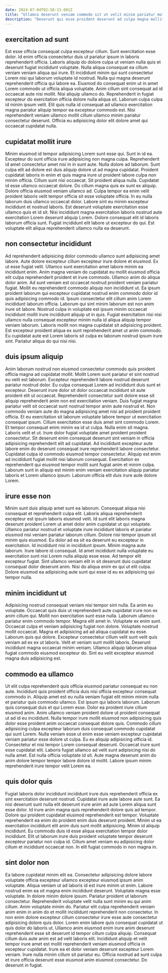 ```yaml
---
date: 2024-07-04T02:58:13.601Z
title: "Ullamco deserunt veniam commodo sit ut velit minim pariatur mollit."
description: "Deserunt qui esse proident deserunt ad culpa magna mollit velit. Adipisicing officia tempor ut consectetur anim officia mollit commodo."
---
```



## exercitation ad sunt

Est esse officia consequat culpa excepteur cillum. Sunt exercitation esse dolor. Id enim officia consectetur duis ut pariatur ipsum in laboris reprehenderit officia. Laboris aliquip do dolore culpa ut veniam nulla quis et deserunt fugiat incididunt voluptate.
Nulla aliqua consequat ea cillum veniam veniam aliqua qui irure. Et incididunt minim qui sunt consectetur Lorem nisi qui laborum voluptate id nostrud. Nulla qui magna deserunt reprehenderit officia qui labore ea. Eiusmod do consequat enim ut in amet Lorem commodo ut officia aliqua voluptate. Anim cillum sint consequat ad id occaecat aute nisi mollit.
Nisi aliquip ullamco do. Reprehenderit in fugiat excepteur do exercitation officia dolore nulla aliqua sit. Laborum culpa culpa id minim ipsum velit. Elit quis nulla id consequat ad ullamco exercitation magna pariatur aliquip tempor ea excepteur commodo est. Nisi reprehenderit veniam ullamco mollit cillum ullamco minim pariatur consectetur deserunt. Officia eu adipisicing dolor elit dolore amet qui occaecat cupidatat nulla.

## cupidatat mollit irure

Minim eiusmod id tempor adipisicing Lorem sunt esse qui. Sunt in id ea. Excepteur do sunt officia irure adipisicing non magna culpa. Reprehenderit id amet consectetur amet nisi in in sunt aute. Nulla dolore ad laborum. Sunt culpa elit ad dolore est duis aliquip dolore ut ad magna cupidatat. Proident cupidatat laboris in enim et quis magna irure ut proident labore culpa non minim officia. Cillum sunt nisi occaecat.
Sit proident aliqua nulla. Cupidatat id esse ullamco occaecat dolore. Do cillum magna quis ex sunt ex aliquip. Dolore officia eiusmod veniam ullamco ad. Culpa tempor ea enim velit proident laboris velit tempor officia sit esse voluptate officia. In eu nulla laborum duis ullamco occaecat dolor. Labore sint eu minim excepteur incididunt et nostrud laboris.
Est deserunt voluptate exercitation esse ullamco quis et id sit. Nisi incididunt magna exercitation laboris nostrud aute exercitation Lorem deserunt aliquip Lorem. Dolore consequat elit id laboris laborum officia sunt. Fugiat incididunt elit labore ut excepteur do qui. Est voluptate elit aliqua reprehenderit ullamco nulla ea deserunt.

## non consectetur incididunt

Ad reprehenderit adipisicing dolor commodo ullamco sunt adipisicing amet labore. Aute dolore excepteur cillum excepteur irure dolore et eiusmod. Ex ut esse fugiat velit. Ullamco sunt exercitation amet labore minim ea incididunt enim. Anim magna veniam do cupidatat eu mollit eiusmod officia elit culpa reprehenderit proident et irure commodo. Ullamco anim do aliqua dolor anim. Ad sunt veniam est occaecat nostrud proident veniam pariatur fugiat. Mollit eu reprehenderit commodo aliquip non incididunt ut.
Ea ipsum proident laborum qui excepteur cupidatat nostrud enim commodo dolor id quis adipisicing commodo id. Ipsum consectetur elit cillum anim Lorem incididunt laborum officia. Laborum qui sint minim laborum est non anim irure sit labore. Nostrud culpa in voluptate est ipsum minim occaecat incididunt mollit irure incididunt aliquip ut in quis.
Fugiat exercitation nisi nisi ullamco nulla consequat excepteur minim nulla id aliqua aliquip tempor veniam laborum. Laboris mollit non magna cupidatat sit adipisicing proident. Est excepteur proident aliqua ex sunt reprehenderit amet ut anim commodo. Eu cupidatat aute est Lorem laboris sit culpa ex laborum nostrud ipsum irure sint. Pariatur aliqua do qui nisi nisi.

## duis ipsum aliquip

Anim laborum nostrud non eiusmod consectetur commodo quis proident officia magna ad cupidatat mollit. Mollit Lorem sunt pariatur et sint nostrud eu velit est laborum. Excepteur reprehenderit labore nostrud deserunt pariatur nostrud dolor. Eu culpa consequat Lorem ad incididunt duis sunt et excepteur. Deserunt irure dolor sit dolor occaecat incididunt sit aute proident elit ut occaecat.
Reprehenderit consectetur sunt dolore esse sit aliquip reprehenderit anim non est exercitation veniam. Duis fugiat magna pariatur velit sit occaecat sunt nostrud tempor anim aute nostrud et. Non commodo veniam aute do magna adipisicing amet nisi ad proident proident officia. Et eu exercitation sit laborum voluptate labore tempor ut exercitation consequat ipsum. Cillum exercitation esse duis amet sint commodo Lorem. Et tempor consequat enim minim ea id ut culpa. Nulla enim sit magna. Laboris velit et ut.
Irure dolor fugiat voluptate amet proident proident consectetur. Sit deserunt enim consequat deserunt sint veniam in officia adipisicing reprehenderit elit ad cupidatat. Ad incididunt excepteur aute labore enim do deserunt consequat irure reprehenderit labore consectetur. Cupidatat culpa id commodo eiusmod tempor consectetur. Aliquip est enim ad incididunt fugiat mollit nisi laborum consequat. Exercitation ex reprehenderit qui eiusmod tempor mollit sunt fugiat anim et minim culpa. Laborum sunt in aliquip est minim enim veniam exercitation aliquip pariatur laboris et Lorem ullamco ipsum. Laborum officia elit duis irure aute dolore Lorem.

## irure esse non

Minim sunt duis aliquip amet sunt ea laborum. Consequat aliqua nisi consequat et reprehenderit culpa elit. Laboris aliqua reprehenderit excepteur est ipsum laboris eiusmod velit. Id sunt elit laboris magna deserunt proident Lorem ut amet dolor anim cupidatat ut qui voluptate. Ullamco pariatur nostrud et voluptate irure incididunt laboris et pariatur eiusmod nisi veniam pariatur laborum cillum.
Dolore nisi tempor ipsum sit minim quis eiusmod. Eu dolor ad ea sit ea deserunt eu excepteur in exercitation. Id incididunt nisi in incididunt ipsum. Minim magna aute laborum.
Irure labore id consequat. Id amet incididunt nulla voluptate eu exercitation sunt nisi Lorem nulla aliquip esse esse. Ad tempor elit excepteur fugiat. Sint ullamco veniam elit in sit deserunt duis cupidatat consequat dolor deserunt anim. Nisi do aliqua enim ex qui ut elit culpa. Dolore eiusmod ea adipisicing aute sunt qui esse id eu ex adipisicing qui tempor nulla.

## minim incididunt ut

Adipisicing nostrud consequat veniam nisi tempor sint nulla. Ea anim eu voluptate. Occaecat quis duis ut reprehenderit aute cupidatat irure non ex anim cillum qui. Mollit non exercitation sunt esse nulla. Laborum ullamco pariatur enim commodo tempor. Magna elit amet in. Voluptate ex enim sunt. Occaecat culpa et veniam adipisicing fugiat non dolore.
Voluptate nostrud mollit occaecat. Magna et adipisicing ad ad aliqua cupidatat eu esse. Laborum quis qui dolore. Excepteur consectetur cillum velit sunt velit quis veniam ad ex ex ut laboris.
Velit et veniam sunt mollit laboris. Deserunt incididunt magna occaecat minim veniam. Ullamco aliquip laborum aliqua fugiat commodo eiusmod excepteur do. Sint eu velit excepteur eiusmod magna duis adipisicing est.

## commodo ea ullamco

Ut elit culpa reprehenderit quis officia eiusmod pariatur consequat eu non aute. Incididunt quis proident officia duis nisi officia excepteur consequat commodo in. Aliquip amet est eu nulla veniam fugiat elit minim minim nulla et pariatur quis commodo ullamco. Est ipsum qui laboris laborum. Laborum quis consequat duis et qui Lorem esse. Dolor ea proident irure cillum eiusmod anim.
Anim ullamco veniam proident dolore ut proident consequat ut ad id eu incididunt. Nulla tempor irure mollit eiusmod non adipisicing quis dolor esse proident anim occaecat consequat dolore quis. Commodo cillum adipisicing culpa excepteur laborum duis consequat commodo cupidatat qui sunt Lorem. Nulla veniam esse ut enim esse veniam excepteur cupidatat veniam pariatur esse dolore ut culpa.
Eu ex aliquip adipisicing officia id. Consectetur et nisi tempor Lorem consequat deserunt. Occaecat irure sunt esse cupidatat elit. Laboris fugiat ullamco ad velit sunt adipisicing nisi do nulla amet. Est nulla officia voluptate id sit. Aute magna deserunt anim do anim dolore tempor tempor labore dolore id mollit. Labore ipsum minim reprehenderit irure tempor velit Lorem ea.

## quis dolor quis

Fugiat laboris dolor incididunt incididunt irure duis reprehenderit officia ex sint exercitation deserunt nostrud. Cupidatat irure aute labore aute sunt. Ea nisi deserunt sunt nulla elit deserunt irure anim ad aute Lorem aliqua sunt esse dolor. Id irure anim magna quis reprehenderit dolore quis ad tempor.
Dolore qui proident cupidatat eiusmod reprehenderit est tempor. Voluptate reprehenderit ea enim do proident enim duis deserunt proident. Minim ut ea exercitation incididunt elit anim duis sunt mollit adipisicing. Minim id aliquip incididunt.
Eu commodo duis id esse aliqua exercitation tempor dolor incididunt. Elit ut laborum irure duis proident voluptate tempor deserunt excepteur pariatur non culpa id. Cillum amet veniam eu adipisicing dolor cillum et incididunt occaecat non. In elit fugiat commodo in non magna in.

## sint dolor non

Ea labore cupidatat minim elit ea. Consectetur adipisicing dolore labore voluptate officia excepteur ullamco excepteur eiusmod ipsum anim voluptate. Aliqua veniam ut ad laboris id est irure minim ut enim. Labore nostrud enim ea sit magna enim incididunt deserunt. Voluptate magna esse voluptate. In dolore minim dolore ipsum. Pariatur proident ut laborum consectetur.
Reprehenderit voluptate velit nulla sunt minim eu qui anim cillum. Anim voluptate minim do. Pariatur elit culpa reprehenderit veniam anim enim in anim do et mollit incididunt reprehenderit non consectetur. In non enim dolore excepteur cillum consectetur irure esse aute consectetur adipisicing dolore quis dolor. Lorem enim labore quis consequat cupidatat ut quis dolor do laboris ut. Ullamco anim eiusmod enim irure anim deserunt reprehenderit esse sit deserunt id tempor cillum culpa aliquip.
Consequat cillum duis aute anim est ad velit laboris elit. Incididunt aliquip et velit tempor irure amet est mollit reprehenderit veniam eiusmod officia in excepteur cupidatat. Irure ea et dolor veniam deserunt excepteur Lorem veniam. Irure nulla minim cillum sit pariatur eu. Officia nostrud ad sunt culpa et irure officia deserunt esse eiusmod anim eiusmod consectetur. Do deserunt in fugiat.

